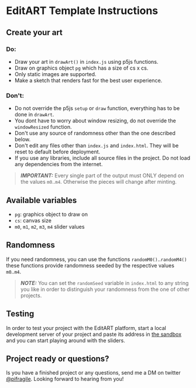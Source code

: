 # EditART Template Instructions
## Create your art
### Do:
- Draw your art in `drawArt()` in `index.js` using p5js functions.
- Draw on graphics object `pg` which has a size of cs x cs.
- Only static images are supported.
- Make a sketch that renders fast for the best user experience.

### Don't:
- Do not override the p5js `setup` or `draw` function, everything has to be done in `drawArt`.
- You dont have to worry about window resizing, do not override the `windowResized` function.
- Don't use any source of randomness other than the one described below.
- Don't edit any files other than `index.js` and `index.html`. They will be reset to default before deployment.
- If you use any libraries, include all source files in the project. Do not load any dependencies from the internet.


> **_IMPORTANT:_** Every single part of the output must ONLY depend on the values `m0`..`m4`. Otherwise the pieces will change after minting.

## Available variables
- `pg`: graphics object to draw on
- `cs`: canvas size
- `m0`, `m1`, `m2`, `m3`, `m4` slider values

## Randomness

If you need randomness, you can use the functions `randomM0()`..`randomM4()`
these functions provide randomness seeded by the respective values `m0`..`m4`.  
> **_NOTE:_** You can set the `randomSeed` variable in `index.html` to any string you like in order to distinguish your randomness from the one of other projects.

## Testing
In order to test your project with the EditART platform, start a local development server of your project and paste its address in [the sandbox](https://www.editart.xyz/sandbox) and you can start playing around with the sliders.


## Project ready or questions?
Is you have a finished project or any questions, send me a DM on twitter [@pifragile](https://twitter.com/pifragile). Looking forward to hearing from you!
